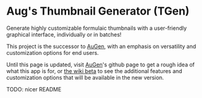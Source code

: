 # Aug's Thumbnail Generator (TGen)
Generate highly customizable formulaic thumbnails with a user-friendly graphical interface, individually or in batches!

This project is the successor to [AuGen](https://github.com/Augumat/thumbnail-generator), with an emphasis on versatility and customization options for end users.

Until this page is updated, visit [AuGen](https://github.com/Augumat/thumbnail-generator)'s github page to get a rough idea of what this app is for, or [the wiki beta](https://github.com/Augumat/tgen/wiki) to see the additional features and customization options that will be available in the new version.

TODO: nicer README
